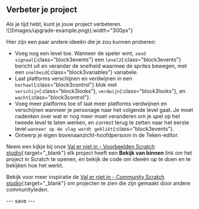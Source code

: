 ## Verbeter je project

<div style="display: flex; flex-wrap: wrap">
<div style="flex-basis: 200px; flex-grow: 1; margin-right: 15px;">
Als je tijd hebt, kunt je jouw project verbeteren. 
</div>
<div>
![](images/upgrade-example.png){:width="300px"}
</div>
</div>

Hier zijn een paar andere ideeën die je zou kunnen proberen:
- Voeg nog een level toe. Wanneer de speler wint, `zend signaal`{:class="block3events"} een `level2`{:class="block3events"} bericht uit en verander de snelheid waarmee de sprites bewegen, met een `snelheid`{:class="block3variables"} variabele.
- Laat platforms verschijnen en verdwijnen in een `herhaal`{:class="block3control"} blok met `verschijn`{:class="block3looks"}, `verdwijn`{:class="block3looks"}, en `wacht`{:class="block3control"}.
- Voeg meer platforms toe of laat meer platforms verdwijnen en verschijnen wanneer je personage naar het volgende level gaat. Je moet nadenken over wat er nog meer moet veranderen om je spel op het tweede level te laten werken, en correct terug te zetten naar het eerste level `wanneer op de vlag wordt geklikt`{:class="block3events"}.
- Ontwerp je eigen bovenaanzicht-hoofdpersoon in de Teken-editor.

Neem een kijkje bij onze [Val er niet in - Voorbeelden Scratch studio](https://scratch.mit.edu/studios/29599110){:target="_blank"} elk project heeft een **Bekijk van binnen** link om het project in Scratch te openen, en bekijk de code om ideeën op te doen en te bekijken hoe het werkt.

Bekijk voor meer inspiratie de [Val er niet in - Community Scratch studio](https://scratch.mit.edu/studios/29601182){:target="_blank"} om projecten te zien die zijn gemaakt door andere communityleden.

--- save ---
